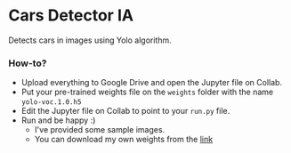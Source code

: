 # Cars Detector IA

Detects cars in images using Yolo algorithm.

### How-to?

* Upload everything to Google Drive and open the Jupyter file on Collab.
* Put your pre-trained weights file on the `weights` folder with the name `yolo-voc.1.0.h5`
* Edit the Jupyter file on Collab to point to your `run.py` file.
* Run and be happy :)
  * I've provided some sample images.
  * You can download my own weights from the [link](https://drive.google.com/file/d/1rbe4uQpy0hnqSDZOX9L6TWZeeFGC4x_0/view?usp=sharing)
